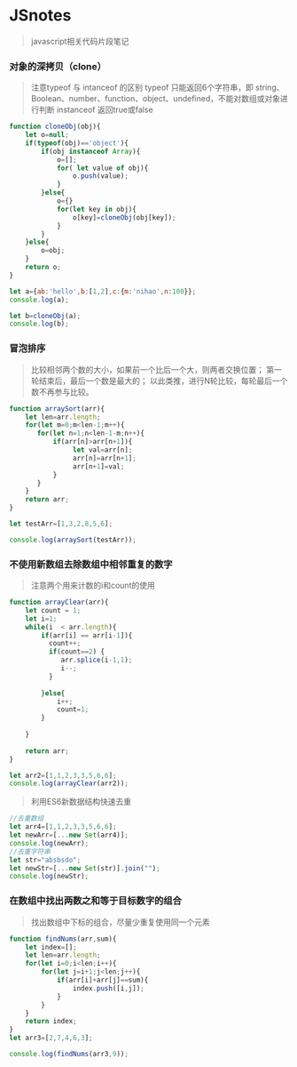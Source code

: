 # JSnotes
> javascript相关代码片段笔记
### 对象的深拷贝（clone）
> 注意typeof 与 intanceof 的区别
> typeof 只能返回6个字符串，即 string、Boolean、number、function、object、undefined，不能对数组或对象进行判断
> instanceof 返回true或false
```javascript
function cloneObj(obj){
	let o=null;
	if(typeof(obj)=='object'){
		if(obj instanceof Array){
		    o=[];
		    for( let value of obj){
				o.push(value);
		    }
		}else{
			o={}
			for(let key in obj){
				o[key]=cloneObj(obj[key]);
			}
		}
	}else{
		o=obj;
	}
	return o;
}

let a={ab:'hello',b:[1,2],c:{m:'nihao',n:100}};
console.log(a);

let b=cloneObj(a);
console.log(b);
```
### 冒泡排序
> 比较相邻两个数的大小，如果前一个比后一个大，则两者交换位置；
> 第一轮结束后，最后一个数是最大的；
> 以此类推，进行N轮比较，每轮最后一个数不再参与比较。
```javascript
function arraySort(arr){
	let len=arr.length;
	for(let m=0;m<len-1;m++){
	   for(let n=1;n<len-1-m;n++){
	       if(arr[n]>arr[n+1]){
				let val=arr[n];
				arr[n]=arr[n+1];
				arr[n+1]=val;
		   }
	   }
	}
	return arr;
}

let testArr=[1,3,2,8,5,6];

console.log(arraySort(testArr));
```
### 不使用新数组去除数组中相邻重复的数字
> 注意两个用来计数的i和count的使用
```javascript
function arrayClear(arr){ 
	let count = 1;
	let i=1;
	while(i  < arr.length){
		if(arr[i] == arr[i-1]){
		  count++;
		  if(count==2) {
			 arr.splice(i-1,1);
			 i--;
		  }
		 
		}else{
		    i++;
			count=1;
		}
		
	}
	
	return arr;
}

let arr2=[1,1,2,3,3,5,6,6];
console.log(arrayClear(arr2));
```
> 利用ES6新数据结构快速去重
```javascript
//去重数组
let arr4=[1,1,2,3,3,5,6,6];
let newArr=[...new Set(arr4)];
console.log(newArr);
//去重字符串
let str="absbsdo";
let newStr=[...new Set(str)].join("");
console.log(newStr);
```

### 在数组中找出两数之和等于目标数字的组合
> 找出数组中下标的组合，尽量少重复使用同一个元素
```javascript
function findNums(arr,sum){
	let index=[];
	let len=arr.length;
	for(let i=0;i<len;i++){
		for(let j=i+1;j<len;j++){
			if(arr[i]+arr[j]==sum){
				index.push([i,j]);
			}
		}
	}
	return index;
}
let arr3=[2,7,4,6,3];

console.log(findNums(arr3,9));
```